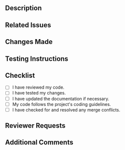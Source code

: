 ## Description
<!-- Describe the purpose and scope of your pull request here. -->

## Related Issues
<!-- If your PR is related to any issue, mention it here. -->
<!-- For example, Fix for High Memory consumption in data files." -->

## Changes Made
<!-- Provide a brief overview of the changes you made in this pull request. -->

## Testing Instructions
<!-- Explain how the reviewer can test your changes. Include any necessary setup or commands. -->

## Checklist
- [ ] I have reviewed my code.
- [ ] I have tested my changes.
- [ ] I have updated the documentation if necessary.
- [ ] My code follows the project's coding guidelines.
- [ ] I have checked for and resolved any merge conflicts.

## Reviewer Requests
<!-- If you need specific reviewers to look at your PR, mention them here. -->

## Additional Comments
<!-- Any additional information or context you want to provide about this PR. -->

